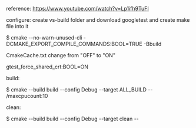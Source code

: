 reference: https://www.youtube.com/watch?v=Lp1ifh9TuFI

configure: create vs-build folder and download googletest and create make file into it 

$ cmake --no-warn-unused-cli -DCMAKE_EXPORT_COMPILE_COMMANDS:BOOL=TRUE -Bbuild

CmakeCache.txt change from "OFF" to "ON"

gtest_force_shared_crt:BOOL=ON

build:

$ cmake --build build --config Debug --target ALL_BUILD -- /maxcpucount:10

clean:

$ cmake --build build --config Debug --target clean --

